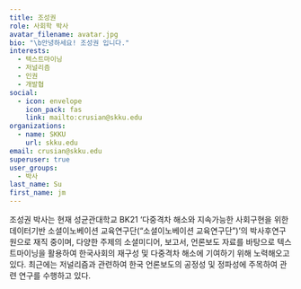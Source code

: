 ```yaml
---
title: 조성권
role: 사회학 박사
avatar_filename: avatar.jpg
bio: "\b안녕하세요! 조성권 입니다."
interests:
  - 텍스트마이닝
  - 저널리즘
  - 인권
  - 개발협
social:
  - icon: envelope
    icon_pack: fas
    link: mailto:crusian@skku.edu
organizations:
  - name: SKKU
    url: skku.edu
email: crusian@skku.edu
superuser: true
user_groups:
  - 박사
last_name: Su
first_name: jm
---
```

조성권 박사는 현재 성균관대학교 BK21 ‘다중격차 해소와 지속가능한 사회구현을 위한 데이터기반 소셜이노베이션 교육연구단(“소셜이노베이션 교육연구단”)’의 박사후연구원으로 재직 중이며, 다양한 주제의 소셜미디어, 보고서, 언론보도 자료를 바탕으로 텍스트마이닝을 활용하여 한국사회의 재구성 및 다중격차 해소에 기여하기 위해 노력해오고 있다. 최근에는 저널리즘과 관련하여 한국 언론보도의 공정성 및 정파성에 주목하여 관련 연구를 수행하고 있다.
